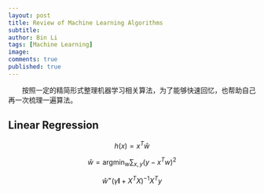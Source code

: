 ```yaml
---
layout: post
title: Review of Machine Learning Algorithms
subtitle: 
author: Bin Li
tags: [Machine Learning]
image: 
comments: true
published: true
---
```


　　按照一定的精简形式整理机器学习相关算法，为了能够快速回忆，也帮助自己再一次梳理一遍算法。

## Linear Regression

$$
h(x) = x^T \hat{w}
$$

$$
\hat{w}=\operatorname{argmin}_{w} \sum_{x, y}\left(y-x^{T} w\right)^{2}
$$

$$
\hat { w }^ = \left( \gamma \mathbf { I } + X ^ { T } X \right) ^ { - 1 } X ^ { T } y
$$

